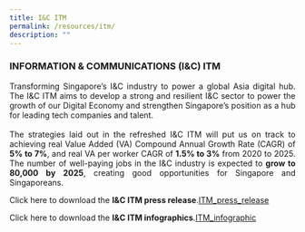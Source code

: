 ```yaml
---
title: I&C ITM
permalink: /resources/itm/
description: ""
---
```

### INFORMATION &amp; COMMUNICATIONS (I&amp;C) ITM

<p align="justify">Transforming Singapore’s I&amp;C industry to power a global Asia digital hub. The I&amp;C ITM aims to develop a strong and resilient I&amp;C sector to power the growth of our Digital Economy and strengthen Singapore’s position as a hub for leading tech companies and talent. <br><br>The strategies laid out in the refreshed I&amp;C ITM will put us on track to achieving real Value Added (VA) Compound Annual Growth Rate (CAGR) of <b>5% to 7%</b>, and real VA per worker CAGR of <b>1.5% to 3%</b> from 2020 to 2025. The number of well-paying jobs in the I&amp;C industry is expected to <b>grow to 80,000 by 2025</b>, creating good opportunities for Singapore and Singaporeans.</p>

Click here to download the <b>I&amp;C ITM press release</b>.[ITM_press_release](/files/i&amp;c%20itm%20press%20release.pdf)

Click here to download the <b>I&amp;C ITM infographics</b>.[ITM_infographic](/files/i&amp;c%20itm%20infographic.pdf)
